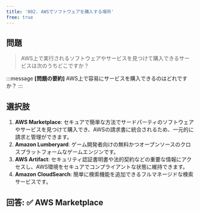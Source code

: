 ```yaml
---
title: '002. AWSでソフトウェアを購入する場所'
free: true
---
```


## 問題

> AWS上で実行されるソフトウェアやサービスを見つけて購入できるサービスは次のうちどこですか？

:::message
**[問題の要約]** AWS上で容易にサービスを購入できるのはどれですか？
:::

## 選択肢

1. **AWS Marketplace**: セキュアで簡単な方法でサードパーティのソフトウェアやサービスを見つけて購入でき、AWSの請求書に統合されるため、一元的に請求と管理ができます。
2. **Amazon Lumberyard**: ゲーム開発者向けの無料かつオープンソースのクロスプラットフォームなゲームエンジンです。
3. **AWS Artifact**: セキュリティ認証書明書や法的契約などの重要な情報にアクセスし、AWS環境をセキュアでコンプライアントな状態に維持できます。
4. **Amazon CloudSearch**: 簡単に検索機能を追加できるフルマネージドな検索サービスです。

## 回答: ✅ AWS Marketplace
